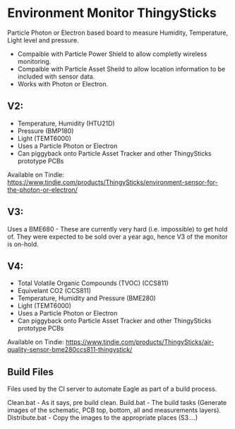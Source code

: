 # Environment Monitor ThingySticks


Particle Photon or Electron based board to measure Humidity, Temperature, Light level and pressure.

* Compaible with Particle Power Shield to allow completly wireless monitoring.
* Compaible with Particle Asset Sheild to allow location information to be included with sensor data.
* Works with Photon or Electron.



## V2:

* Temperature, Humidity (HTU21D)
* Pressure (BMP180)
* Light (TEMT6000)
* Uses a Particle Photon or Electron
* Can piggyback onto Particle Asset Tracker and other ThingySticks prototype PCBs

Available on Tindie: https://www.tindie.com/products/ThingySticks/environment-sensor-for-the-photon-or-electron/

## V3:


Uses a BME680 - These are currently very hard (i.e. impossible) to get hold of. They were expected to be sold over a year ago, hence V3 of the monitor is on-hold.

## V4:

* Total Volatile Organic Compounds (TVOC) (CCS811)
* Equivelant CO2 (CCS811)
* Temperature, Humidity and Pressure (BME280)
* Light (TEMT6000)
* Uses a Particle Photon or Electron
* Can piggyback onto Particle Asset Tracker and other ThingySticks prototype PCBs

Available on Tindie: https://www.tindie.com/products/ThingySticks/air-quality-sensor-bme280ccs811-thingystick/


Build Files
-----------

Files used by the CI server to automate Eagle as part of a build process.

Clean.bat - As it says, pre build clean.
Build.bat - The build tasks (Generate images of the schematic, PCB top, bottom, all and measurements layers).
Distribute.bat - Copy the images to the appropriate places (S3....)